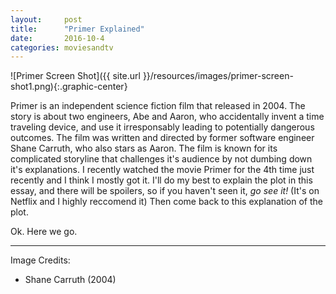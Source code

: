 ```yaml
---
layout:     post
title:      "Primer Explained"
date:       2016-10-4
categories: moviesandtv
---
```


![Primer Screen Shot]({{ site.url }}/resources/images/primer-screen-shot1.png){:.graphic-center}

Primer is an independent science fiction film that released in 2004. The story is about two engineers, Abe and Aaron, who accidentally invent a time traveling device, and use it irresponsably leading to potentially dangerous outcomes. The film was written and directed by former software engineer Shane Carruth, who also stars as Aaron. The film is known for its complicated storyline that challenges it's audience by not dumbing down it's explanations. I recently watched the movie Primer for the 4th time just recently and I think I mostly got it. I'll do my best to explain the plot in this essay, and there will be spoilers, so if you haven't seen it, _go see it!_ (It's on Netflix and I highly reccomend it) Then come back to this explanation of the plot.

Ok. Here we go.

---
Image Credits:
	
- Shane Carruth (2004)